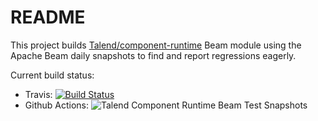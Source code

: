 # README

This project builds
[Talend/component-runtime](https://github.com/Talend/component-runtime) Beam
module using the Apache Beam daily snapshots to find and report regressions
eagerly.

Current build status:

- Travis: [![Build Status](https://travis-ci.org/Talend/component-runtime-beam-test-snapshots.svg?branch=master)](https://travis-ci.org/Talend/component-runtime-beam-test-snapshots/)
- Github Actions:
![Talend Component Runtime Beam Test Snapshots](https://github.com/Talend/component-runtime-beam-test-snapshots/workflows/Talend%20Component%20Runtime%20Beam%20Test%20Snapshots/badge.svg)
